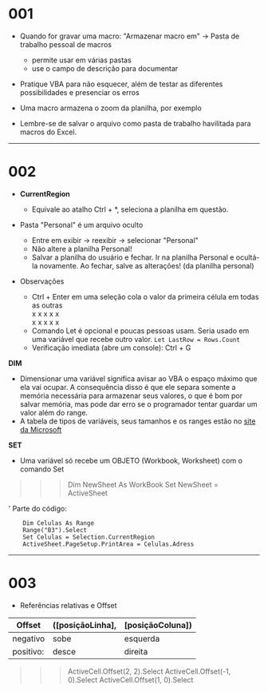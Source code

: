 # 001

- Quando for gravar uma macro:
"Armazenar macro em" -> Pasta de trabalho pessoal de macros
	- permite usar em várias pastas
	- use o campo de descrição para documentar

- Pratique VBA para não esquecer, além de testar as diferentes possibilidades e presenciar os erros
- Uma macro armazena o zoom da planilha, por exemplo
- Lembre-se de salvar o arquivo como pasta de trabalho havilitada para macros do Excel.
________________________________________________
# 002

- **CurrentRegion**
	- Equivale ao atalho Ctrl + *, seleciona a planilha em questão.

- Pasta "Personal" é um arquivo oculto
	- Entre em exibir -> reexibir -> selecionar "Personal"
	- Não altere a planilha Personal!
	- Salvar a planilha do usuário e fechar. Ir na planilha Personal e ocultá-la novamente. Ao fechar, salve as alterações! (da planilha personal)

- Observações
	- Ctrl + Enter em uma seleção cola o valor da primeira célula em todas as outras  
			x   x   x   x   x  
			x   x   x   x   x  
	- Comando Let é opcional e poucas pessoas usam. Seria usado em uma variável que recebe outro valor.
		`Let LastRow = Rows.Count`
	- Verificação imediata (abre um console): Ctrl + G

**DIM**
- Dimensionar uma variável significa avisar ao VBA o espaço máximo que ela vai ocupar. A consequência disso é que ele separa somente a memória necessária para armazenar seus valores, o que é bom por salvar memória, mas pode dar erro se o programador tentar guardar um valor além do range.
- A tabela de tipos de variáveis, seus tamanhos e os ranges estão no [site da Microsoft](https://docs.microsoft.com/pt-br/office/vba/language/reference/user-interface-help/data-type-summary)


**SET**
- Uma variável só recebe um OBJETO (Workbook, Worksheet) com o comando Set
>>> Dim NewSheet As WorkBook
    Set NewSheet = ActiveSheet

' Parte do código:
``` Sub Aula2_ConfigurarPágina()
    Dim Celulas As Range
    Range("B3").Select
    Set Celulas = Selection.CurrentRegion
    ActiveSheet.PageSetup.PrintArea = Celulas.Adress
  ```
____________________________________________________
# 003

- Referências relativas e Offset

**Offset** | ([posiçãoLinha], | [posiçãoColuna])
--|--|--
negativo |      sobe     |   esquerda
positivo: |     desce    |   direita

>>> ActiveCell.Offset(2, 2).Select
    ActiveCell.Offset(-1, 0).Select
    ActiveCell.Offset(1, 0).Select

